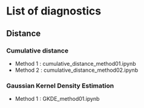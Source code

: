 # List of diagnostics

## Distance
### Cumulative distance
* Method 1 : cumulative_distance_method01.ipynb
* Method 2 : cumulative_distance_method02.ipynb

### Gaussian Kernel Density Estimation
* Method 1 : GKDE_method01.ipynb

